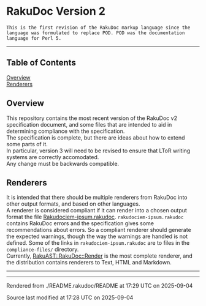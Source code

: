 
# RakuDoc Version 2

	This is the first revision of the RakuDoc markup language since the language was formulated to replace POD. POD was the documentation language for Perl 5.

----

## Table of Contents

<a href="#Overview">Overview</a>   
<a href="#Renderers">Renderers</a>   


<div id="Overview"></div>

## Overview
<span class="para" id="ff9e307"></span>This repository contains the most recent version of the RakuDoc v2 specification document, and some files that are intended to aid in determining compliance with the specification.   
<span class="para" id="0d212d6"></span>The specification is complete, but there are ideas about how to extend some parts of it.   
<span class="para" id="09fc150"></span>In particular, version 3 will need to be revised to ensure that LToR writing systems are correctly accomodated.   
<span class="para" id="003a863"></span>Any change must be backwards compatible.   
<div id="Renderers"></div>

## Renderers
<span class="para" id="aa831e5"></span>It is intended that there should be multiple renderers from RakuDoc into other output formats, and based on other languages.   
<span class="para" id="072e9a5"></span>A renderer is considered compliant if it can render into a chosen output format the file [Rakudociem-ipsum.rakudoc](compliance-files/rakudociem-ipsum.rakudoc). `rakudociem-ipsum.rakudoc` contains RakuDoc errors and the specification gives some recommendations about errors. So a compliant renderer should generate the expected warnings, though the way the warnings are handled is not defined. Some of the links in `rakudociem-ipsum.rakudoc` are to files in the `compliance-files/` directory.   
<span class="para" id="0bca3e4"></span>Currently, [RakuAST::RakuDoc::Render](https://github.com/finanalyst/rakuast-rakudoc-render) is the most complete renderer, and the distribution contains renderers to Text, HTML and Markdown.



----

----

Rendered from ./README.rakudoc/README at 17:29 UTC on 2025-09-04

Source last modified at 17:28 UTC on 2025-09-04

